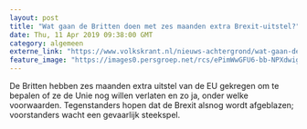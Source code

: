 ```yaml
---
layout: post
title: "Wat gaan de Britten doen met zes maanden extra Brexit-uitstel?"
date: Thu, 11 Apr 2019 09:38:00 GMT
category: algemeen
externe_link: "https://www.volkskrant.nl/nieuws-achtergrond/wat-gaan-de-britten-doen-met-zes-maanden-extra-brexit-uitstel~b835fd0b/"
feature_image: "https://images0.persgroep.net/rcs/ePimWwGFU6-bb-NPXdwigc8EeWQ/diocontent/145298163/_crop/301/114/2354/2356/_fill/320/320?appId=93a17a8fd81db0de025c8abd1cca1279&quality=0.85"
---
```


De Britten hebben zes maanden extra uitstel van de EU gekregen om te bepalen of ze de Unie nog willen verlaten en zo ja, onder welke voorwaarden. Tegenstanders hopen dat de Brexit alsnog wordt afgeblazen; voorstanders wacht een gevaarlijk steekspel.
